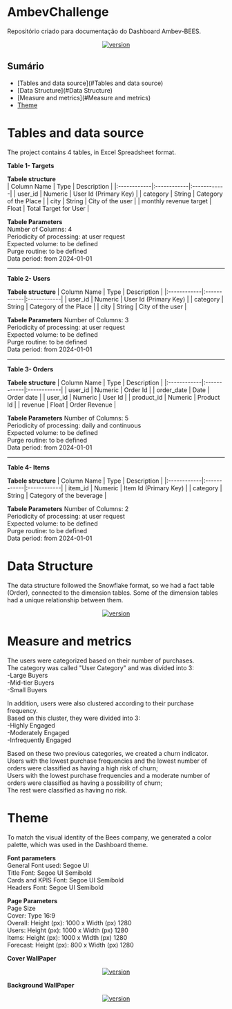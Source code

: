 # AmbevChallenge

Repositório criado para documentação do Dashboard Ambev-BEES.

<p align="center">
  <a href="">
    <img src="Imagens\covid_cover.jpg"
         alt="version">
  </a>

</p>




## Sumário

- [Tables and data source](#Tables and data source)
- [Data Structure](#Data Structure)
- [Measure and metrics](#Measure and metrics)
- [Theme](#Theme)



# Tables and data source
The project contains 4 tables, in Excel Spreadsheet format.

**Table 1- Targets**  

**Tabele structure**  
| Column Name	 | Type | Description |
|:------------|:------------|:------------|
| user_id      | Numeric      | User Id (Primary Key)      |
| category	       | String       | Category of the Place      |
| city	       | String       | City of the user      |
| monthly revenue target       | Float      | Total Target for User    |

**Tabele Parameters**  
Number of Columns: 4  
Periodicity of processing: at user request   
Expected volume: to be defined  
Purge routine: to be defined   
Data period: from 2024-01-01


---
**Table 2- Users**

**Tabele structure**
| Column Name	 | Type | Description |
|:------------|:------------|:------------|
| user_id      | Numeric      | User Id (Primary Key)      |
| category	       | String       | Category of the Place      |
| city	       | String       | City of the user      |

**Tabele Parameters**
Number of Columns: 3  
Periodicity of processing: at user request   
Expected volume: to be defined  
Purge routine: to be defined   
Data period: from 2024-01-01


---
**Table 3- Orders**

**Tabele structure**
| Column Name	 | Type | Description |
|:------------|:------------|:------------|
| user_id      | Numeric      | Order Id       |
| order_date	       | Date       | Order date      |
| user_id 	       | Numeric      | User Id      |
| product_id       | Numeric       | Product Id      |
| revenue       | Float     | Order Revenue     |

**Tabele Parameters**
Number of Columns: 5  
Periodicity of processing: daily and continuous  
Expected volume: to be defined  
Purge routine: to be defined   
Data period: from 2024-01-01


---
**Table 4- Items**

**Tabele structure**
| Column Name	 | Type | Description |
|:------------|:------------|:------------|
| item_id     | Numeric      | Item Id (Primary Key)      |
| category	       | String       | Category of the beverage      |

**Tabele Parameters**
Number of Columns: 2  
Periodicity of processing: at user request  
Expected volume: to be defined  
Purge routine: to be defined   
Data period: from 2024-01-01


# Data Structure

The data structure followed the Snowflake format, so we had a fact table (Order), connected to the dimension tables.
Some of the dimension tables had a unique relationship between them.  

<p align="center">
  <a href="">
    <img src="Imagens\covid_cover.jpg"
         alt="version">
  </a>

</p>

# Measure and metrics

The users were categorized based on their number of purchases.  
The category was called "User Category" and was divided into 3:  
-Large Buyers    
-Mid-tier Buyers  
-Small Buyers  

In addition, users were also clustered according to their purchase frequency.  
Based on this cluster, they were divided into 3:  
-Highly Engaged      
-Moderately Engaged    
-Infrequently Engaged  

Based on these two previous categories, we created a churn indicator.  
Users with the lowest purchase frequencies and the lowest number of orders were classified as having a high risk of churn;  
Users with the lowest purchase frequencies and a moderate number of orders were classified as having a possibility of churn;  
The rest were classified as having no risk.  

# Theme

To match the visual identity of the Bees company, we generated a color palette, which was used in the Dashboard theme.



**Font parameters**  
  General Font used: Segoe UI  
  Title Font: Segoe UI Semibold  
  Cards and KPIS Font: Segoe UI Semibold  
  Headers Font: Segoe UI Semibold   

**Page Parameters**  
  Page Size  
  Cover: Type 16:9  
  Overall: Height (px): 1000 x Width (px) 1280  
  Users: Height (px): 1000 x Width (px) 1280  
  Items: Height (px): 1000 x Width (px) 1280  
  Forecast: Height (px): 800 x Width (px) 1280  

  **Cover WallPaper**
<p align="center">
  <a href="">
    <img src="Imagens\covid_cover.jpg"
         alt="version">
  </a>

</p>

  **Background WallPaper**

<p align="center">
  <a href="">
    <img src="Imagens\covid_cover.jpg"
         alt="version">
  </a>

</p>
